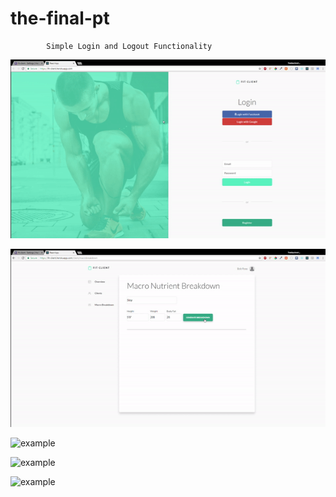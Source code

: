 # the-final-pt

            Simple Login and Logout Functionality
![example](https://raw.githubusercontent.com/DC-Developer/the-final-pt/master/react-ui/src/imgs/gifs/Login.gif)
 
![example](https://raw.githubusercontent.com/DC-Developer/the-final-pt/master/react-ui/src/imgs/gifs/logout.gif)
  
  
![example]()
   
   
![example]()
    
    
![example]()
